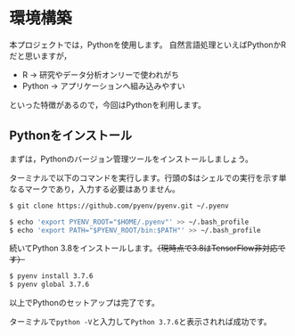 # 環境構築

本プロジェクトでは，Pythonを使用します。
自然言語処理といえばPythonかRだと思いますが，

* R -> 研究やデータ分析オンリーで使われがち
* Python -> アプリケーションへ組み込みやすい

といった特徴があるので，今回はPythonを利用します。


## Pythonをインストール
まずは，Pythonのバージョン管理ツールをインストールしましょう。

ターミナルで以下のコマンドを実行します。行頭の$はシェルでの実行を示す単なるマークであり，入力する必要はありません。

```sh
$ git clone https://github.com/pyenv/pyenv.git ~/.pyenv

$ echo 'export PYENV_ROOT="$HOME/.pyenv"' >> ~/.bash_profile
$ echo 'export PATH="$PYENV_ROOT/bin:$PATH"' >> ~/.bash_profile
```

続いてPython 3.8をインストールします。~~（現時点で3.8はTensorFlow非対応です）~~

```sh
$ pyenv install 3.7.6
$ pyenv global 3.7.6
```

以上でPythonのセットアップは完了です。

ターミナルで`python -V`と入力して`Python 3.7.6`と表示されれば成功です。
